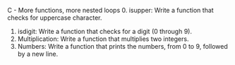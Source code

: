 C - More functions, more nested loops
0. isupper: Write a function that checks for uppercase character.
1. isdigit: Write a function that checks for a digit (0 through 9).
2. Multiplication: Write a function that multiplies two integers.
3. Numbers: Write a function that prints the numbers, from 0 to 9, followed by a new line.

